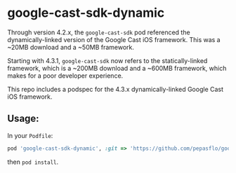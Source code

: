 # google-cast-sdk-dynamic

Through version 4.2.x, the `google-cast-sdk` pod referenced the dynamically-linked version of the Google Cast iOS framework.  This was a ~20MB download and a ~50MB framework.

Starting with 4.3.1, `google-cast-sdk` now refers to the statically-linked framework, which is a ~200MB download and a ~600MB framework, which makes for a poor developer experience.

This repo includes a podspec for the 4.3.x dynamically-linked Google Cast iOS framework.

## Usage:

In your `Podfile`:

```ruby
pod 'google-cast-sdk-dynamic', :git => 'https://github.com/pepasflo/google-cast-sdk-dynamic.git'
```

then `pod install`.

